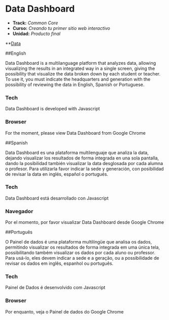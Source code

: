 # Data Dashboard

* **Track:** _Common Core_
* **Curso:** _Creando tu primer sitio web interactivo_
* **Unidad:** _Producto final_

**[Data](assets/images/readme01.gif?raw=true "Data Dashboard")


##English

Data Dashboard is a multilanguage platform that analyzes data, allowing visualizing the results in an integrated way in a single screen, giving the possibility that visualize the data broken down by each student or teacher.
To use it, you must indicate the headquarters and generation with the possibility of reviewing the data in English, Spanish or Portuguese.

### Tech
Data Dashboard is developed with Javascript

### Browser
For the moment, please view Data Dashboard from Google Chrome

##Spanish

Data Dashboard es una plataforma multilenguaje que analiza la data, dejando visualizar los resultados de forma integrada en una sola pantalla, dando la posibilidad también visualizar la data desglosada por cada alumna o profesor.
Para utilizarla favor indicar la sede y generación, con posibilidad de revisar la data en inglés, español o portugués.

### Tech
Data Dashboard está desarrollado con Javascript

### Navegador
Por el momento, por favor visualizar Data Dashboard desde Google Chrome

##Português

O Painel de dados é uma plataforma multilíngüe que analisa os dados, permitindo visualizar os resultados de forma integrada em uma única tela, possibilitando também visualizar os dados por cada aluno ou professor.
Para usá-lo, eles devem indicar a sede e a geração, ou a possibilidade de revisar os dados em inglês, espanhol ou português.

### Tech
Painel de Dados é desenvolvido com Javascript

### Browser
Por enquanto, veja o Painel de dados do Google Chrome
